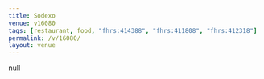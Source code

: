 ```yaml
---
title: Sodexo
venue: v16080
tags: [restaurant, food, "fhrs:414388", "fhrs:411808", "fhrs:412318"]
permalink: /v/16080/
layout: venue
---
```

null